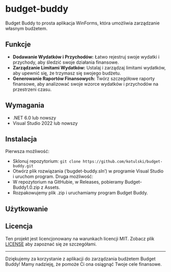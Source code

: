 # budget-buddy
Budget Buddy to prosta aplikacja WinForms, która umożliwia zarządzanie własnym budżetem.
## Funkcje
- **Dodawanie Wydatków i Przychodów:** Łatwo rejestruj swoje wydatki i przychody, aby śledzić swoje działania finansowe.
- **Zarządzanie Limitami Wydatków:** Ustalaj i zarządzaj limitami wydatków, aby upewnić się, że trzymasz się swojego budżetu.
- **Generowanie Raportów Finansowych:** Twórz szczegółowe raporty finansowe, aby analizować swoje wzorce wydatków i przychodów na przestrzeni czasu.
## Wymagania
- .NET 6.0 lub nowszy
- Visual Studio 2022 lub nowszy
## Instalacja
Pierwsza możliwość:
- Sklonuj repozytorium: 
```git clone https://github.com/kotulski/budget-buddy.git```
- Otwórz plik rozwiązania (‘bugdet-buddy.sln’) w programie Visual Studio i uruchom program.
Druga możliwość:
- W repozytorium na GitHubie, w Releases, pobieramy Budget-Buddy1.0.zip z Assets.
- Rozpakowujemy plik .zip i uruchamiamy program Budget Buddy.
## Użytkowanie

## Licencja
Ten projekt jest licencjonowany na warunkach licencji MIT. Zobacz plik [LICENSE](https://github.com/kotulski/budget-buddy/blob/main/LICENSE) aby zapoznać się ze szczegółami.

***
Dziękujemy za korzystanie z aplikacji do zarządzania budżetem Budget Buddy! Mamy nadzieję, że pomoże Ci ona osiągnąć Twoje cele finansowe.
